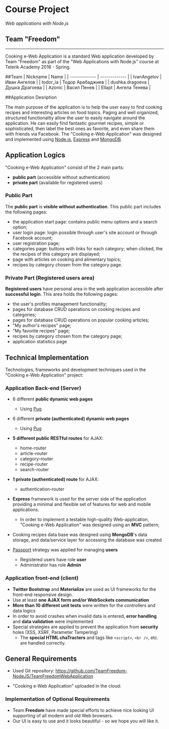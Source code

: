 
# Course Project
_Web applications with Node.js_

## Team "Freedom"
*************************************************
Cooking e-Web Application is a standard Web application developed by Team "Freedom" as part of the "Web Applications with Node.js" course at Telerik Academy 2016 - Spring.

##Team
| Nickname  | Name |
| ------------- | ------------- |
| IvanAngelov  | Иван Ангелов  |
| todor_ia  | Тодор Арабаджиев  |
| dushka.dragoeva | Душка Драгоева  |
| Azonic  | Васил Пенев  |
| Ellapt  | Ангела Тенева  |

##Application Desription 

The main purpоse of the application is to help the user easy to find cooking recipes and interesting articles on food topics. Paging and well organized, structured functionality allow the user to easily navigate around the application. He can easily find fantastic gourmet recipes, simple or sophisticated, then label the best ones as favorite, and even share them with friends via Facebook.
The "Cooking e-Web Application" was designed and implemented using [Node.js](http://nodejs.org), [Express](expressjs.com) and [MongoDB](https://www.mongodb.com/).

## Application Logics

"Cooking e-Web Application" consist of the 2 main parts:

- **public part** (accessible without authentication)
- **private part** (available for registered users)

### Public Part

The **public part** is **visible without authentication**. This public part includes the following pages:

- the application start page: contains public menu options and a search option;
- user login page: login possible through user's site account or through Facebook account;
- user registration page;
- categories page: buttons with links for each category; when clicked, the the recipes of this category are displayed;
- page with articles on cooking and alimentary topics;
- recipes by category chosen from the category page. 
 
### Private Part (Registered users area)

**Registered users** have personal area in the web application accessible after **successful login**.
This area holds the following pages:

- the user's profiles management functionality;
- pages for database CRUD operations on cooking recipes and categories;
- pages for database CRUD operations on popular cooking articles;
- "My author's recipes" page;  
- "My favorite recipes" page; 
- recipes by category chosen from the category page; 
- application statistics page

## Technical Implementation

Technologies, frameworks and development techniques used in the "Cooking e-Web Application" project:

### Application Back-end (Server)

- 6 different **public dynamic web pages**
  - Using [Pug](https://pugjs.org/)
- 6 different **private (authenticated) dynamic web pages**
  - Using [Pug](https://pugjs.org/)
  
- **5 different public RESTful routes** for AJAX: 
  - home-router
  - article-router
  - category-router
  - recipe-router
  - search-router
- **1 private (authenticated) route** for AJAX:
  - authentication-router

- **Express** framework is used for the server side of the application providing a minimal and flexible set of features for web and mobile applications.
  - In order to implement a testable high-quality Web-application, "Cooking e-Web Application" was designed using an **MVC** pattern;
  
- Cooking recipes data base was designed using **MongoDB**'s data storage, and data/service layer for accessing the database was created

- [Passport](http://passportjs.org/) strategy was applied for managing **users**
  - Registered users have role **user**
  - Administrator has role **Admin**

### Application front-end (client)

- **Twitter Bootstrap** and **Materialize** are used as UI frameworks for the front-end responsive design.
- Use at least **one AJAX form and/or WebSockets communication**
- **More than 10 different unit tests** were written for the controllers and data logics
- In order to avoid crashes when invalid data is entered, **error handling** and **data validation** were implemented 
- Special strategies are applied to prevent the application from **security** holes (XSS, XSRF, Parameter Tampering)
  - The **special HTML chaTracters** and tags like `<script>`, `<br />`, etc. are handled correctly.

##  General Requirements

- Used Git repository:
  https://github.com/TeamFreedom-NodeJS/TeamFreedomWebApplication

- "Cooking e-Web Application" uploaded in the cloud: 


### Implementation of Optional Requirements

- Team **Freedom** have made special efforts to achieve nice looking UI supporting of all modern and old Web browsers.
- Our UI is easy to use and it looks beautiful - so we hope you will like it.



